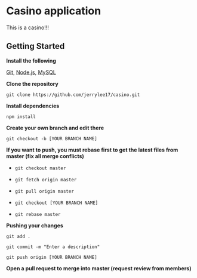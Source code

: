 # Casino application

This is a casino!!!

## Getting Started

**Install the following**

[Git](https://git-scm.com/downloads), [Node.js](https://nodejs.org/en/download/), [MySQL](https://www.mysql.com/downloads/)

**Clone the repository**

`git clone https://github.com/jerrylee17/casino.git`

**Install dependencies**

`npm install`

**Create your own branch and edit there**

`git checkout -b [YOUR BRANCH NAME]`

**If you want to push, you must rebase first to get the latest files from master (fix all merge conflicts)**

- `git checkout master`

- `git fetch origin master`

- `git pull origin master`

- `git checkout [YOUR BRANCH NAME]`

- `git rebase master`

**Pushing your changes**

`git add .`

`git commit -m "Enter a description"`

`git push origin [YOUR BRANCH NAME]`

**Open a pull request to merge into master (request review from members)**
